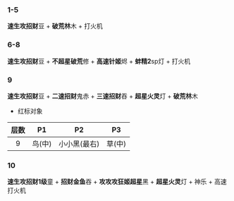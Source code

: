 ### 1-5
**速生攻招财**豆 + **破荒林**木 + 打火机
### 6-8
**速生攻招财**豆 + **不超星破荒**修 + **高速针姬**烬 + **蚌精2**sp灯 + 打火机
### 9
**速生攻招财**豆 + **二速招财**鬼赤 + **三速招财**吞 + **超星火灵**灯 + **破荒林**木
- 红标对象

| 层数 |   P1   |      P2      |   P3   |
|:----:|:------:|:------------:|:------:|
|  9   | 鸟(中) | 小小黑(最右) | 草(中) |

### 10
**速生攻招财1级**童 + **招财金鱼**吞 + **攻攻攻狂姬超星**黑 + **超星火灵**灯 + 神乐 + 高速打火机 
